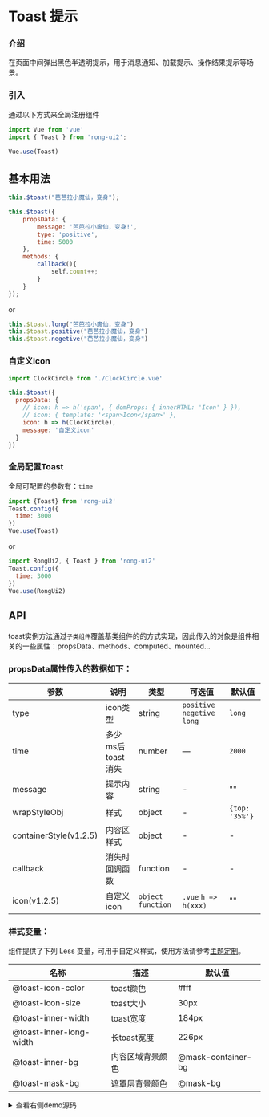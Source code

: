 # Toast 提示



<div class="r-doc-card">

### 介绍
在页面中间弹出黑色半透明提示，用于消息通知、加载提示、操作结果提示等场景。

</div>



<div class="r-doc-card">

### 引入
通过以下方式来全局注册组件
```js
import Vue from 'vue'
import { Toast } from 'rong-ui2';

Vue.use(Toast)
```
</div>


## 基本用法
<div class="r-doc-card">

```js
this.$toast("芭芭拉小魔仙，变身");

this.$toast({
    propsData: {
        message: '芭芭拉小魔仙，变身!',
        type: 'positive',
        time: 5000
    },
    methods: {
        callback(){
            self.count++;
        }
    }
});
```

or
```js
this.$toast.long("芭芭拉小魔仙，变身")
this.$toast.positive("芭芭拉小魔仙，变身")
this.$toast.negetive("芭芭拉小魔仙，变身")
```

</div>


<div class="r-doc-card">

### 自定义icon
```js
import ClockCircle from './ClockCircle.vue'

this.$toast({
  propsData: {
    // icon: h => h('span', { domProps: { innerHTML: 'Icon' } }),
    // icon: { template: '<span>Icon</span>' },
    icon: h => h(ClockCircle),
    message: '自定义icon'
  }
})
```

</div>



<div class="r-doc-card">

### 全局配置Toast
全局可配置的参数有：`time`
```js
import {Toast} from 'rong-ui2'
Toast.config({
  time: 3000
})
Vue.use(Toast)
```
or
```js
import RongUi2, { Toast } from 'rong-ui2'
Toast.config({
  time: 3000
})
Vue.use(RongUi2)
```

</div>


## API
<div class="r-doc-card">

toast实例方法通过`子类组件`覆盖基类组件的的方式实现，因此传入的对象是组件相关的一些属性：propsData、methods、computed、mounted...

### propsData属性传入的数据如下：

| 参数      | 说明    | 类型      | 可选值       | 默认值   |
|---------- |-------- |---------- |-------------  |-------- |
| type  | icon类型    | string   | `positive` `negetive` `long` | `long` |
| time  | 多少ms后toast消失    | number   | — | `2000` |
| message  | 提示内容    | string   | -  | "" |
| wrapStyleObj | 样式 | object | - | `{top: '35%'}` |
| containerStyle(v1.2.5) | 内容区样式 | object | - | - |
| callback | 消失时回调函数 | function | - | - |
| icon(v1.2.5) | 自定义icon | `object` `function` | `.vue` `h => h(xxx)`| "" |

</div>


<div class="r-doc-card">

### 样式变量：
组件提供了下列 Less 变量，可用于自定义样式，使用方法请参考[主题定制](#/theme)。

| 名称 | 描述 | 默认值 |
| ---- | --- | --- |
| @toast-icon-color | toast颜色 | #fff |
| @toast-icon-size | toast大小 | 30px |
| @toast-inner-width | toast宽度 | 184px |
| @toast-inner-long-width | 长toast宽度 | 226px |
| @toast-inner-bg | 内容区域背景颜色 | @mask-container-bg |
| @toast-mask-bg | 遮罩层背景颜色 | @mask-bg |
</div>


<details>
  <summary>查看右侧demo源码</summary>
  <div class="r-doc-card">
  {{demo}}
  </div>
</details>
